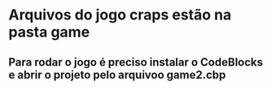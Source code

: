 # Arquivos do jogo craps estão na pasta game
## Para rodar o jogo é preciso instalar o CodeBlocks e abrir o projeto pelo arquivoo game2.cbp
